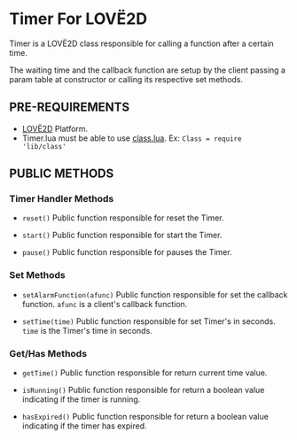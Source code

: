 # Timer For LOVË2D

Timer is a LOVË2D class responsible for calling a function after a certain time.

The waiting time and the callback function are setup by the client passing
a param table at constructor or calling its respective set methods.


## PRE-REQUIREMENTS

- [LOVË2D](https://love2d.org/) Platform. 
- Timer.lua must be able to use [class.lua](https://github.com/vrld/hump/blob/master/class.lua). Ex: `Class = require 'lib/class'`  


## PUBLIC METHODS

### Timer Handler Methods

- `reset()` Public function responsible for reset the Timer.

- `start()` Public function responsible for start the Timer.

- `pause()` Public function responsible for pauses the Timer.


### Set Methods

- `setAlarmFunction(afunc)` Public function responsible for set the callback function. `afunc` is a client's callback function.

- `setTime(time)` Public function responsible for set Timer's in seconds. `time` is the Timer's time in seconds.


### Get/Has Methods

- `getTime()` Public function responsible for return current time value.

- `isRunning()` Public function responsible for return a boolean value indicating if the timer is running.

- `hasExpired()` Public function responsible for return a boolean value indicating if the timer has expired.

